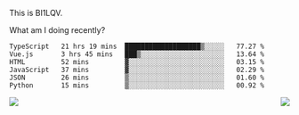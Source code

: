 This is BI1LQV.

What am I doing recently?

<!--START_SECTION:waka-->

```text
TypeScript   21 hrs 19 mins  ███████████████████▒░░░░░   77.27 %
Vue.js       3 hrs 45 mins   ███▒░░░░░░░░░░░░░░░░░░░░░   13.64 %
HTML         52 mins         ▓░░░░░░░░░░░░░░░░░░░░░░░░   03.15 %
JavaScript   37 mins         ▓░░░░░░░░░░░░░░░░░░░░░░░░   02.29 %
JSON         26 mins         ▒░░░░░░░░░░░░░░░░░░░░░░░░   01.60 %
Python       15 mins         ▒░░░░░░░░░░░░░░░░░░░░░░░░   00.92 %
```

<!--END_SECTION:waka-->
<img align="right" src="https://github-readme-stats.vercel.app/api?username=bi1lqv&show_icons=true&count_private=true">

<img src="https://metrics.lecoq.io/bi1lqv?template=classic&base.activity=0&base.community=0&base.repositories=0&base.metadata=0&isocalendar=1&base=header%2C%20activity%2C%20community%2C%20repositories%2C%20metadata&base.indepth=false&base.hireable=false&isocalendar=false&isocalendar.duration=full-year&config.timezone=Asia%2FShanghai">
